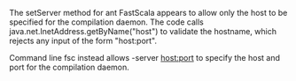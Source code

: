 The setServer method for ant FastScala appears to allow only the host to be specified for the compilation daemon.  The code calls java.net.InetAddress.getByName("host") to validate the hostname, which rejects any input of the form "host:port".

Command line fsc instead allows -server <host:port> to specify the host and port for the compilation daemon.

